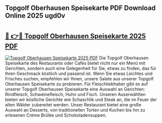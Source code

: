 ## Topgolf Oberhausen Speisekarte PDF Download Online 2025 ugd0v

# <h2><a href="http://gccy9t.nevu.top/?p=Topgolf+Oberhausen+Speisekarte">🔗 👉🔴 Topgolf Oberhausen Speisekarte 2025 PDF</a></h2>

[![Topgolf Oberhausen Speisekarte 2025 PDF](https://i.imgur.com/dBaPXMq.png)](http://gccy9t.nevu.top/?p=Topgolf+Oberhausen+Speisekarte)
Die Topgolf Oberhausen Speisekarte des Restaurants oder Cafés bietet nicht nur ein Menü mit Gerichten, sondern auch eine Gelegenheit für Sie, etwas zu finden, das für Ihren Geschmack köstlich und passend ist. Wenn Sie etwas Leichtes und Frisches suchen, empfehlen wir Ihnen, unsere Salate aus unserer Topgolf Oberhausen Speisekarte zu probieren. Für Fleischliebhaber gibt es auf unserer Topgolf Oberhausen Speisekarte eine Auswahl an Gerichten: Rindfleisch, Schweinefleisch, Huhn und Fisch. Unseren Auserwählten bieten wir köstliche Gerichte wie Schaschlik und Steak an, die im Feuer der alten Wälder zubereitet werden. Unser Restaurant bietet eine große Auswahl an Desserts, von traditionellen Torten und Kuchen bis hin zu erlesenen Crème Brûlée und Schokoladensuppen.
